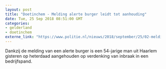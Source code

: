 ```yaml
---
layout: post
title: "Doetinchem - Melding alerte burger leidt tot aanhouding"
date: Tue, 25 Sep 2018 08:51:00 GMT
categories: 
- gelderland 
- doetinchem 
externe_link: "https://www.politie.nl/nieuws/2018/september/25/02-melding-alerte-burger-leidt-tot-aanhouding.html"
---
```


Dankzij de melding van een alerte burger is een 54-jarige man uit Haarlem gisteren op heterdaad aangehouden op verdenking van inbraak in een bedrijfspand.
